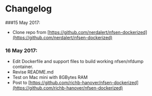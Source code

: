 # Changelog

###15 May 2017: 

* Clone repo from [https://github.com/nerdalert/nfsen-dockerized](https://github.com/nerdalert/nfsen-dockerized)

### 16 May 2017: 
* Edit Dockerfile and support files to build working nfsen/nfdump container. 
* Revise README.md
* Test on Mac mini with 8GBytes RAM
* Post to [https://github.com/richb-hanover/nfsen-dockerized](https://github.com/richb-hanover/nfsen-dockerized)